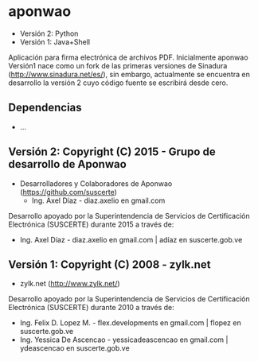 # aponwao
  * Versión 2: Python
  * Versión 1: Java+Shell

Aplicación para firma electrónica de archivos PDF.
Inicialmente aponwao Versión1 nace como un fork de las primeras versiones de Sinadura (http://www.sinadura.net/es/), sin embargo, actualmente se encuentra en desarrollo la versión 2 cuyo código fuente se escribirá desde cero.

## Dependencias
 * ...

## Versión 2: Copyright (C) 2015 - Grupo de desarrollo de Aponwao
 * Desarrolladores y Colaboradores de Aponwao (https://github.com/suscerte)
   * Ing. Axel Díaz - diaz.axelio en gmail.com

Desarrollo apoyado por la Superintendencia de Servicios de Certificación Electrónica (SUSCERTE) durante 2015 a través de:
 * Ing. Axel Díaz - diaz.axelio en gmail.com | adíaz en suscerte.gob.ve

## Versión 1: Copyright (C) 2008 - zylk.net
 * zylk.net (http://www.zylk.net/)

Desarrollo apoyado por la Superintendencia de Servicios de Certificación Electrónica (SUSCERTE) durante 2010 a través de:
 * Ing. Felix D. Lopez M. - flex.developments en gmail.com | flopez en suscerte.gob.ve
 * Ing. Yessica De Ascencao - yessicadeascencao en gmail.com | ydeascencao en suscerte.gob.ve
